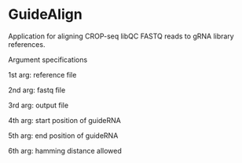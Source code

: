 # GuideAlign

Application for aligning CROP-seq libQC FASTQ reads to gRNA library references.

Argument specifications

1st arg: reference file

2nd arg: fastq file

3rd arg: output file

4th arg: start position of guideRNA

5th arg: end position of guideRNA

6th arg: hamming distance allowed

